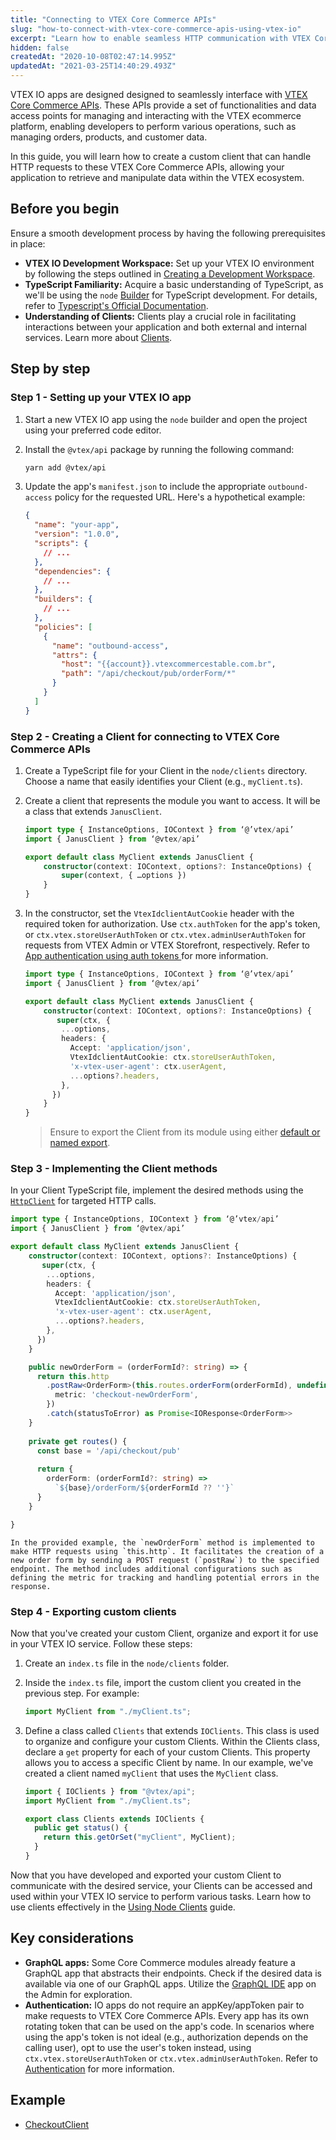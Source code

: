 ```yaml
---
title: "Connecting to VTEX Core Commerce APIs"
slug: "how-to-connect-with-vtex-core-commerce-apis-using-vtex-io"
excerpt: "Learn how to enable seamless HTTP communication with VTEX Core Commerce APIs within your VTEX IO app."
hidden: false
createdAt: "2020-10-08T02:47:14.995Z"
updatedAt: "2021-03-25T14:40:29.493Z"
---
```


VTEX IO apps are designed designed to seamlessly interface with [VTEX Core Commerce APIs](https://developers.vtex.com/docs/api-reference). These APIs provide a set of functionalities and data access points for managing and interacting with the VTEX ecommerce platform, enabling developers to perform various operations, such as managing orders, products, and customer data.

In this guide, you will learn how to create a custom client that can handle HTTP requests to these VTEX Core Commerce APIs, allowing your application to retrieve and manipulate data within the VTEX ecosystem.

## Before you begin

Ensure a smooth development process by having the following prerequisites in place:

- **VTEX IO Development Workspace:** Set up your VTEX IO environment by following the steps outlined in [Creating a Development Workspace](https://developers.vtex.com/docs/guides/vtex-io-documentation-creating-a-development-workspace).
- **TypeScript Familiarity:** Acquire a basic understanding of TypeScript, as we'll be using the `node` [Builder](https://developers.vtex.com/docs/guides/vtex-io-documentation-builders) for TypeScript development. For details, refer to [Typescript's Official Documentation](https://www.typescriptlang.org/docs/).
- **Understanding of Clients:** Clients play a crucial role in facilitating interactions between your application and both external and internal services. Learn more about [Clients](https://developers.vtex.com/docs/guides/vtex-io-documentation-clients).

## Step by step

### Step 1 - Setting up your VTEX IO app

1. Start a new VTEX IO app using the `node` builder and open the project using your preferred code editor.
2. Install the `@vtex/api` package by running the following command:

   ```sh
   yarn add @vtex/api
   ```

4. Update the app's `manifest.json` to include the appropriate `outbound-access` policy for the requested URL. Here's a hypothetical example:
    
    ```json manifest.json mark=13:21
    {
      "name": "your-app",
      "version": "1.0.0",
      "scripts": {
        // ...
      },
      "dependencies": {
        // ...
      },
      "builders": {
        // ...
      },
      "policies": [
        {
          "name": "outbound-access",
          "attrs": {
            "host": "{{account}}.vtexcommercestable.com.br",
            "path": "/api/checkout/pub/orderForm/*"
          }
        }
      ]
    }
    ```
    
### Step 2 - Creating a Client for connecting to VTEX Core Commerce APIs

1. Create a TypeScript file for your Client in the `node/clients` directory. Choose a name that easily identifies your Client (e.g., `myClient.ts`).
2. Create a client that represents the module you want to access. It will be a class that extends `JanusClient`.
   
    ```ts ./node/clients/myClient.ts mark=2,4:8
    import type { InstanceOptions, IOContext } from ‘@’vtex/api’
    import { JanusClient } from ‘@vtex/api’
    
    export default class MyClient extends JanusClient {
        constructor(context: IOContext, options?: InstanceOptions) {
            super(context, { …options })
        }
    }
    ```

3. In the constructor, set the `VtexIdclientAutCookie` header with the required token for authorization. Use `ctx.authToken` for the app's token, or `ctx.vtex.storeUserAuthToken` or `ctx.vtex.adminUserAuthToken` for requests from VTEX Admin or VTEX Storefront, respectively. Refer to [App authentication using auth tokens
](https://developers.vtex.com/docs/guides/app-authentication-using-auth-tokens) for more information.

    ```ts ./node/clients/myClient.ts mark=10
    import type { InstanceOptions, IOContext } from ‘@’vtex/api’
    import { JanusClient } from ‘@vtex/api’
    
    export default class MyClient extends JanusClient {
        constructor(context: IOContext, options?: InstanceOptions) {
           super(ctx, {
            ...options,
            headers: {
              Accept: 'application/json',
              VtexIdclientAutCookie: ctx.storeUserAuthToken,
              'x-vtex-user-agent': ctx.userAgent,
              ...options?.headers,
            },
          })
        }
    }
    ```
    
    > Ensure to export the Client from its module using either [default or named export](https://medium.com/@etherealm/named-export-vs-default-export-in-es6-affb483a0910).
    
### Step 3 - Implementing the Client methods

In your Client TypeScript file, implement the desired methods using the [`HttpClient`](https://developers.vtex.com/docs/guides/vtex-io-documentation-how-to-create-and-use-clients#httpclient-methods) for targeted HTTP calls.
   
  ```ts ./node/clients/myClient.ts mark=17:23
  import type { InstanceOptions, IOContext } from ‘@’vtex/api’
  import { JanusClient } from ‘@vtex/api’
  
  export default class MyClient extends JanusClient {
      constructor(context: IOContext, options?: InstanceOptions) {
         super(ctx, {
          ...options,
          headers: {
            Accept: 'application/json',
            VtexIdclientAutCookie: ctx.storeUserAuthToken,
            'x-vtex-user-agent': ctx.userAgent,
            ...options?.headers,
          },
        })
      }

      public newOrderForm = (orderFormId?: string) => {
        return this.http
          .postRaw<OrderForm>(this.routes.orderForm(orderFormId), undefined, {
            metric: 'checkout-newOrderForm',
          })
          .catch(statusToError) as Promise<IOResponse<OrderForm>>
      }
      
      private get routes() {
        const base = '/api/checkout/pub'
    
        return {
          orderForm: (orderFormId?: string) =>
            `${base}/orderForm/${orderFormId ?? ''}`
        }
      }

  }
  ```
  
    In the provided example, the `newOrderForm` method is implemented to make HTTP requests using `this.http`. It facilitates the creation of a new order form by sending a POST request (`postRaw`) to the specified endpoint. The method includes additional configurations such as defining the metric for tracking and handling potential errors in the response.

### Step 4 - Exporting custom clients

Now that you've created your custom Client, organize and export it for use in your VTEX IO service. Follow these steps:

1. Create an `index.ts` file in the `node/clients` folder.
2. Inside the `index.ts` file, import the custom client you created in the previous step. For example:

    ```ts
    import MyClient from "./myClient.ts";
    ```

3. Define a class called `Clients` that extends `IOClients`. This class is used to organize and configure your custom Clients. Within the Clients class, declare a `get` property for each of your custom Clients. This property allows you to access a specific Client by name. In our example, we've created a client named `myClient` that uses the `MyClient` class.

    ```ts
    import { IOClients } from "@vtex/api";
    import MyClient from "./myClient.ts";

    export class Clients extends IOClients {
      public get status() {
        return this.getOrSet("myClient", MyClient);
      }
    }
    ```

Now that you have developed and exported your custom Client to communicate with the desired service, your Clients can be accessed and used within your VTEX IO service to perform various tasks. Learn how to use clients effectively in the [Using Node Clients](https://developers.vtex.com/docs/guides/using-node-clients) guide.

## Key considerations

- **GraphQL apps:** Some Core Commerce modules already feature a GraphQL app that abstracts their endpoints. Check if the desired data is available via one of our GraphQL apps. Utilize the [GraphQL IDE](https://developers.vtex.com/docs/guides/graphql-ide) app on the Admin for exploration.
- **Authentication:** IO apps do not require an appKey/appToken pair to make requests to VTEX Core Commerce APIs. Every app has its own rotating token that can be used on the app's code. In scenarios where using the app's token is not ideal (e.g., authorization depends on the calling user), opt to use the user's token instead, using  `ctx.vtex.storeUserAuthToken` or `ctx.vtex.adminUserAuthToken`. Refer to [Authentication](https://developers.vtex.com/docs/guides/authentication) for more information.

## Example

- [CheckoutClient](https://github.com/vtex-apps/store-graphql/blob/master/node/clients/checkout.ts)
